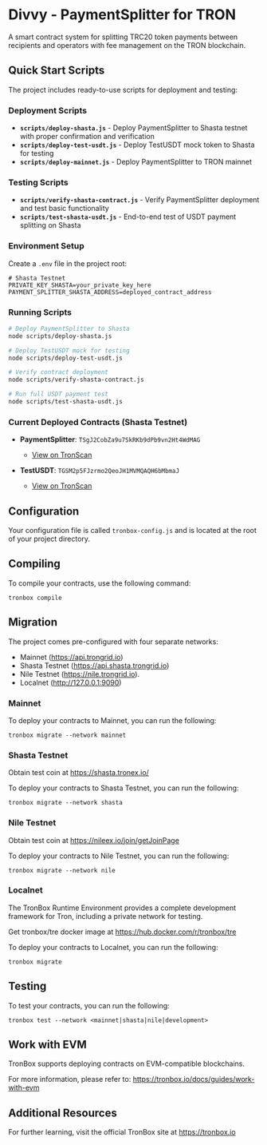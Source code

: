 # Divvy - PaymentSplitter for TRON

A smart contract system for splitting TRC20 token payments between recipients and operators with fee management on the TRON blockchain.

## Quick Start Scripts

The project includes ready-to-use scripts for deployment and testing:

### Deployment Scripts

- **`scripts/deploy-shasta.js`** - Deploy PaymentSplitter to Shasta testnet with proper confirmation and verification
- **`scripts/deploy-test-usdt.js`** - Deploy TestUSDT mock token to Shasta for testing
- **`scripts/deploy-mainnet.js`** - Deploy PaymentSplitter to TRON mainnet

### Testing Scripts

- **`scripts/verify-shasta-contract.js`** - Verify PaymentSplitter deployment and test basic functionality
- **`scripts/test-shasta-usdt.js`** - End-to-end test of USDT payment splitting on Shasta

### Environment Setup

Create a `.env` file in the project root:

```env
# Shasta Testnet
PRIVATE_KEY_SHASTA=your_private_key_here
PAYMENT_SPLITTER_SHASTA_ADDRESS=deployed_contract_address
```

### Running Scripts

```bash
# Deploy PaymentSplitter to Shasta
node scripts/deploy-shasta.js

# Deploy TestUSDT mock for testing
node scripts/deploy-test-usdt.js

# Verify contract deployment
node scripts/verify-shasta-contract.js

# Run full USDT payment test
node scripts/test-shasta-usdt.js
```

### Current Deployed Contracts (Shasta Testnet)

- **PaymentSplitter**: `TSgJ2CobZa9u7SkRKb9dPb9vn2Ht4WdMAG`
  - [View on TronScan](https://shasta.tronscan.org/#/contract/TSgJ2CobZa9u7SkRKb9dPb9vn2Ht4WdMAG)

- **TestUSDT**: `TGSM2p5FJzrmo2QeoJH1MVMQAQH6bMbmaJ`
  - [View on TronScan](https://shasta.tronscan.org/#/contract/TGSM2p5FJzrmo2QeoJH1MVMQAQH6bMbmaJ)

## Configuration

Your configuration file is called `tronbox-config.js` and is located at the root of your project directory.

## Compiling

To compile your contracts, use the following command:

```shell
tronbox compile
```

## Migration

The project comes pre-configured with four separate networks:

- Mainnet (https://api.trongrid.io)
- Shasta Testnet (https://api.shasta.trongrid.io)
- Nile Testnet (https://nile.trongrid.io).
- Localnet (http://127.0.0.1:9090)

### Mainnet

To deploy your contracts to Mainnet, you can run the following:

```shell
tronbox migrate --network mainnet
```

### Shasta Testnet

Obtain test coin at https://shasta.tronex.io/

To deploy your contracts to Shasta Testnet, you can run the following:

```shell
tronbox migrate --network shasta
```

### Nile Testnet

Obtain test coin at https://nileex.io/join/getJoinPage

To deploy your contracts to Nile Testnet, you can run the following:

```shell
tronbox migrate --network nile
```

### Localnet

The TronBox Runtime Environment provides a complete development framework for Tron, including a private network for testing.

Get tronbox/tre docker image at https://hub.docker.com/r/tronbox/tre

To deploy your contracts to Localnet, you can run the following:

```shell
tronbox migrate
```

## Testing

To test your contracts, you can run the following:

```shell
tronbox test --network <mainnet|shasta|nile|development>
```

## Work with EVM

TronBox supports deploying contracts on EVM-compatible blockchains.

For more information, please refer to: https://tronbox.io/docs/guides/work-with-evm

## Additional Resources

For further learning, visit the official TronBox site at https://tronbox.io
